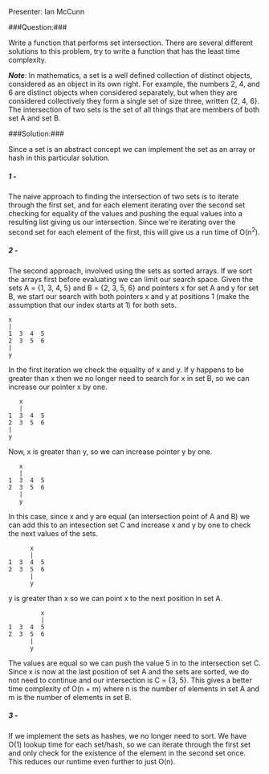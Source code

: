 Presenter: Ian McCunn

###Question:###

Write a function that performs set intersection. There are several different solutions to this problem, try to write a function that has the least time complexity.

**_Note_**: In mathematics, a set is a well defined collection of distinct objects, considered as an object in its own right. For example, the numbers 2, 4, and 6 are distinct objects when considered separately, but when they are considered collectively they form a single set of size three, written {2, 4, 6}. The intersection of two sets is the set of all things that are members of both set A and set B.

###Solution:###

Since a set is an abstract concept we can implement the set as an array or hash in this particular solution.

##### 1 -

The naive approach to finding the intersection of two sets is to iterate through the first set, and for each element iterating over the second set checking for equality of the values and pushing the equal values into a resulting list giving us our intersection. Since we're iterating over the second set for each element of the first, this will give us a run time of O(n<sup>2</sup>).

##### 2 -

The second approach, involved using the sets as sorted arrays. If we sort the arrays first before evaluating we can limit our search space. Given the sets A = {1, 3, 4, 5} and B = {2, 3, 5, 6} and pointers x for set A and y for set B, we start our search with both pointers x and y at positions 1 (make the assumption that our index starts at 1) for both sets.

```
x
|
1  3  4  5
2  3  5  6
|
y
```

In the first iteration we check the equality of x and y. If y happens to be greater than x then we no longer need to search for x in set B, so we can increase our pointer x by one.

```
   x
   |
1  3  4  5
2  3  5  6
|
y
```

Now, x is greater than y, so we can increase pointer y by one.

```
   x
   |
1  3  4  5
2  3  5  6
   |
   y
```

In this case, since x and y are equal (an intersection point of A and B) we can add this to an intesection set C and increase x and y by one to check the next values of the sets.

```
      x
      |
1  3  4  5
2  3  5  6
      |
      y
```

y is greater than x so we can point x to the next position in set A.

```
         x
         |
1  3  4  5
2  3  5  6
      |
      y
```

The values are equal so we can push the value 5 in to the intersection set C. Since x is now at the last position of set A and the sets are sorted, we do not need to continue and our intersection is C = {3, 5}. This gives a better time complexity of O(n + m) where n is the number of elements in set A and m is the number of elements in set B.

##### 3 -

If we implement the sets as hashes, we no longer need to sort. We have O(1) lookup time for each set/hash, so we can iterate through the first set and only check for the existence of the element in the second set once. This reduces our runtime even further to just O(n).
